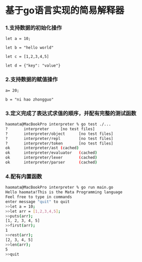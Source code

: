 # 基于go语言实现的简易解释器

### 1.支持数据的初始化操作

`let a = 10;`

`let b = "hello world"`

`let c = [1,2,3,4,5]`

`let d = {"key": "value"}`

### 2.支持数据的赋值操作

`a= 20;`

`b = "ni hao zhongguo"`

### 3.定义完成了表达式求值的顺序，并配有完整的测试函数

```bash
haomata@MacBookPro interpreter % go test ./...
?       interpreter     [no test files]
?       interpreter/object      [no test files]
?       interpreter/repl        [no test files]
?       interpreter/token       [no test files]
ok      interpreter/ast (cached)
ok      interpreter/evaluator   (cached)
ok      interpreter/lexer       (cached)
ok      interpreter/parser      (cached)
```

### 4.配有内置函数

```bash
haomata@MacBookPro interpreter % go run main.go
Hello haomata!This is the Mata Programming language
Feel free to type in commands
enter message "quit" to quit
>>let a = 10;
>>let arr = [1,2,3,4,5];
>>puts(arr);
[1, 2, 3, 4, 5]
>>first(arr);
1
>>rest(arr);
[2, 3, 4, 5]
>>len(arr);
5
>>quit
```

